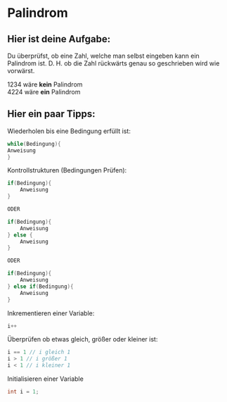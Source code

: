 # Palindrom

## Hier ist deine Aufgabe:

Du überprüfst, ob eine Zahl, welche man selbst eingeben kann ein Palindrom ist. D. H. ob die Zahl rückwärts genau so geschrieben wird wie vorwärst.

1234 wäre **kein** Palindrom \
4224 wäre **ein** Palindrom

## Hier ein paar Tipps:

Wiederholen bis eine Bedingung erfüllt ist:

```java
while(Bedingung){
Anweisung
}
```

Kontrollstrukturen (Bedingungen Prüfen):

```java
if(Bedingung){
    Anweisung
}

ODER

if(Bedingung){
    Anweisung
} else {
    Anweisung
}

ODER

if(Bedingung){
    Anweisung
} else if(Bedingung){
    Anweisung
}
```

Inkrementieren einer Variable:

```java
i++
```

Überprüfen ob etwas gleich, größer oder kleiner ist:

```java
i == 1 // i gleich 1
i > 1 // i größer 1
i < 1 // i kleiner 1
```

Initialisieren einer Variable

```java
int i = 1;
```